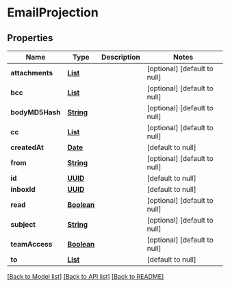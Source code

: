 # EmailProjection
## Properties

Name | Type | Description | Notes
------------ | ------------- | ------------- | -------------
**attachments** | [**List**](string.md) |  | [optional] [default to null]
**bcc** | [**List**](string.md) |  | [optional] [default to null]
**bodyMD5Hash** | [**String**](string.md) |  | [optional] [default to null]
**cc** | [**List**](string.md) |  | [optional] [default to null]
**createdAt** | [**Date**](DateTime.md) |  | [default to null]
**from** | [**String**](string.md) |  | [optional] [default to null]
**id** | [**UUID**](UUID.md) |  | [default to null]
**inboxId** | [**UUID**](UUID.md) |  | [default to null]
**read** | [**Boolean**](boolean.md) |  | [optional] [default to null]
**subject** | [**String**](string.md) |  | [optional] [default to null]
**teamAccess** | [**Boolean**](boolean.md) |  | [optional] [default to null]
**to** | [**List**](string.md) |  | [default to null]

[[Back to Model list]](../README.md#documentation-for-models) [[Back to API list]](../README.md#documentation-for-api-endpoints) [[Back to README]](../README.md)

